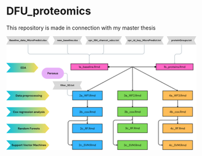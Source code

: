 # DFU_proteomics

This repository is made in connection with my master thesis

![test](dfu_proteomics.png)